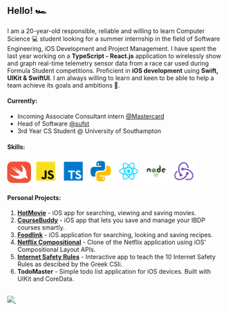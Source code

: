 ## Hello! 🏎

I am a 20-year-old responsible, reliable and willing to learn Computer Science 💻 student looking for a summer internship in the field of Software Engineering, iOS Development and Project Management. I have spent the last year working on a **TypeScript - React.js** application to wirelessly show and graph real-time telemetry sensor data from a race car used during Formula Student competitions. Proficient in **iOS development** using **Swift, UIKit & SwiftUI**. I am always willing to learn and keen to be able to help a team achieve its goals and ambitions 🙂. 

#### Currently: 
* Incoming Associate Consultant intern [@Mastercard](https://github.com/Mastercard)
* Head of Software [@sufst](https://github.com/sufst)
* 3rd Year CS Student @ University of Southampton

#### Skills:
<div> 
  <img src="./logos/swift-icon.svg" width=55>
  <img src="./logos/javascript.svg" width=60>
  <img src="./logos/typescript.svg" width=60>
  <img src="./logos/python.svg" width=60>
  <img src="./logos/react.svg" width=60>
  <img src="./logos/nodejs.svg" width=60>
  <img src="./logos/redux.svg" width=60>
</div>

#### Personal Projects: 
1. **[HotMovie](https://github.com/AndreasDemenagas/HotelMovieApp)** - iOS app for searching, viewing and saving movies. 
2. **[CourseBuddy](https://github.com/AndreasDemenagas/CourseBuddy)** - iOS app that lets you save and manage your IBDP courses smartly. 
3. **[Foodlink](https://github.com/AndreasDemenagas/Foodlink)** - iOS application for searching, looking and saving recipes. 
4. **[Netflix Compositional](https://github.com/AndreasDemenagas/Netflix-Compositional)** - Clone of the Netflix application using iOS' Compositional Layout APIs.
5. **[Internet Safety Rules](https://github.com/AndreasDemenagas/InternetSafetyRules)** - Interactive app to teach the 10 Internet Safety Rules as descibed by the Greek CSIi.
6. **TodoMaster** - Simple todo list application for iOS devices. Built with UIKit and CoreData. 


<br/>

<a href="https://www.linkedin.com/in/andreas-demenagas-1783971b9/">
    <img src="https://img.shields.io/badge/linkedin-%230077B5.svg?&style=for-the-badge&logo=linkedin&logoColor=white" />
</a>&nbsp;&nbsp;
